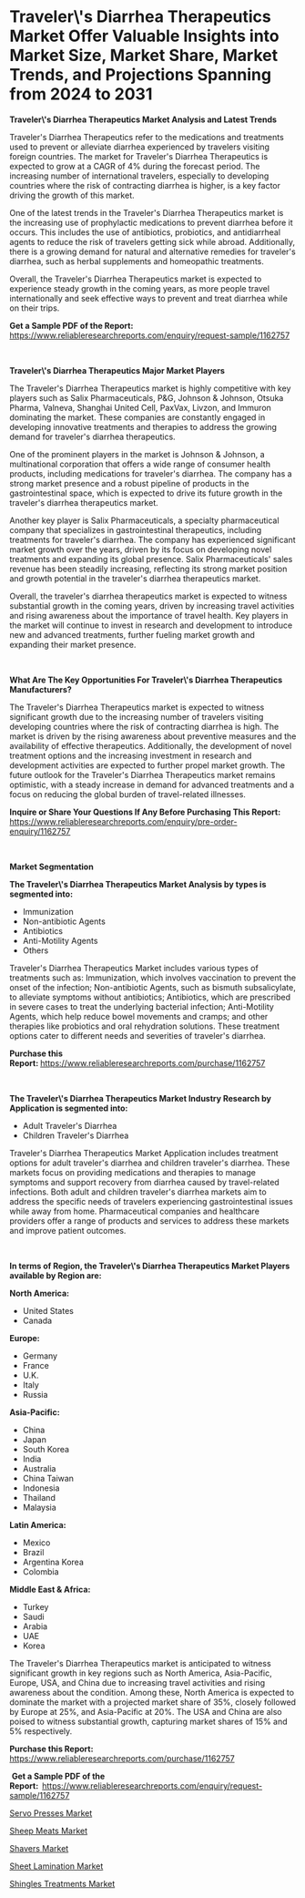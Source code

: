 <p><h1>Traveler\'s Diarrhea Therapeutics Market Offer Valuable Insights into Market Size, Market Share, Market Trends, and Projections Spanning from 2024 to 2031</h1></p><p><strong>Traveler\'s Diarrhea Therapeutics Market Analysis and Latest Trends</strong></p>
<p><p>Traveler's Diarrhea Therapeutics refer to the medications and treatments used to prevent or alleviate diarrhea experienced by travelers visiting foreign countries. The market for Traveler's Diarrhea Therapeutics is expected to grow at a CAGR of 4% during the forecast period. The increasing number of international travelers, especially to developing countries where the risk of contracting diarrhea is higher, is a key factor driving the growth of this market.</p><p>One of the latest trends in the Traveler's Diarrhea Therapeutics market is the increasing use of prophylactic medications to prevent diarrhea before it occurs. This includes the use of antibiotics, probiotics, and antidiarrheal agents to reduce the risk of travelers getting sick while abroad. Additionally, there is a growing demand for natural and alternative remedies for traveler's diarrhea, such as herbal supplements and homeopathic treatments.</p><p>Overall, the Traveler's Diarrhea Therapeutics market is expected to experience steady growth in the coming years, as more people travel internationally and seek effective ways to prevent and treat diarrhea while on their trips.</p></p>
<p><strong>Get a Sample PDF of the Report:&nbsp;</strong> <a href="https://www.reliableresearchreports.com/enquiry/request-sample/1162757">https://www.reliableresearchreports.com/enquiry/request-sample/1162757</a></p>
<p>&nbsp;</p>
<p><strong>Traveler\'s Diarrhea Therapeutics Major Market Players</strong></p>
<p><p>The Traveler's Diarrhea Therapeutics market is highly competitive with key players such as Salix Pharmaceuticals, P&G, Johnson & Johnson, Otsuka Pharma, Valneva, Shanghai United Cell, PaxVax, Livzon, and Immuron dominating the market. These companies are constantly engaged in developing innovative treatments and therapies to address the growing demand for traveler's diarrhea therapeutics.</p><p>One of the prominent players in the market is Johnson & Johnson, a multinational corporation that offers a wide range of consumer health products, including medications for traveler's diarrhea. The company has a strong market presence and a robust pipeline of products in the gastrointestinal space, which is expected to drive its future growth in the traveler's diarrhea therapeutics market.</p><p>Another key player is Salix Pharmaceuticals, a specialty pharmaceutical company that specializes in gastrointestinal therapeutics, including treatments for traveler's diarrhea. The company has experienced significant market growth over the years, driven by its focus on developing novel treatments and expanding its global presence. Salix Pharmaceuticals' sales revenue has been steadily increasing, reflecting its strong market position and growth potential in the traveler's diarrhea therapeutics market.</p><p>Overall, the traveler's diarrhea therapeutics market is expected to witness substantial growth in the coming years, driven by increasing travel activities and rising awareness about the importance of travel health. Key players in the market will continue to invest in research and development to introduce new and advanced treatments, further fueling market growth and expanding their market presence.</p></p>
<p>&nbsp;</p>
<p><strong>What Are The Key Opportunities For Traveler\'s Diarrhea Therapeutics Manufacturers?</strong></p>
<p><p>The Traveler's Diarrhea Therapeutics market is expected to witness significant growth due to the increasing number of travelers visiting developing countries where the risk of contracting diarrhea is high. The market is driven by the rising awareness about preventive measures and the availability of effective therapeutics. Additionally, the development of novel treatment options and the increasing investment in research and development activities are expected to further propel market growth. The future outlook for the Traveler's Diarrhea Therapeutics market remains optimistic, with a steady increase in demand for advanced treatments and a focus on reducing the global burden of travel-related illnesses.</p></p>
<p><strong>Inquire or Share Your Questions If Any Before Purchasing This Report:</strong> <a href="https://www.reliableresearchreports.com/enquiry/pre-order-enquiry/1162757">https://www.reliableresearchreports.com/enquiry/pre-order-enquiry/1162757</a></p>
<p>&nbsp;</p>
<p><strong>Market Segmentation</strong></p>
<p><strong>The Traveler\'s Diarrhea Therapeutics Market Analysis by types is segmented into:</strong></p>
<p><ul><li>Immunization</li><li>Non-antibiotic Agents</li><li>Antibiotics</li><li>Anti-Motility Agents</li><li>Others</li></ul></p>
<p><p>Traveler's Diarrhea Therapeutics Market includes various types of treatments such as: Immunization, which involves vaccination to prevent the onset of the infection; Non-antibiotic Agents, such as bismuth subsalicylate, to alleviate symptoms without antibiotics; Antibiotics, which are prescribed in severe cases to treat the underlying bacterial infection; Anti-Motility Agents, which help reduce bowel movements and cramps; and other therapies like probiotics and oral rehydration solutions. These treatment options cater to different needs and severities of traveler's diarrhea.</p></p>
<p><strong>Purchase this Report:&nbsp;</strong><a href="https://www.reliableresearchreports.com/purchase/1162757">https://www.reliableresearchreports.com/purchase/1162757</a></p>
<p>&nbsp;</p>
<p><strong>The Traveler\'s Diarrhea Therapeutics Market Industry Research by Application is segmented into:</strong></p>
<p><ul><li>Adult Traveler's Diarrhea</li><li>Children Traveler's Diarrhea</li></ul></p>
<p><p>Traveler's Diarrhea Therapeutics Market Application includes treatment options for adult traveler's diarrhea and children traveler's diarrhea. These markets focus on providing medications and therapies to manage symptoms and support recovery from diarrhea caused by travel-related infections. Both adult and children traveler's diarrhea markets aim to address the specific needs of travelers experiencing gastrointestinal issues while away from home. Pharmaceutical companies and healthcare providers offer a range of products and services to address these markets and improve patient outcomes.</p></p>
<p>&nbsp;</p>
<p><strong>In terms of Region, the Traveler\'s Diarrhea Therapeutics Market Players available by Region are:</strong></p>
<p>
    <p> <strong> North America: </strong>
        <ul>
            <li>United States</li>
            <li>Canada</li>
        </ul>
        </p> 
    <p> <strong> Europe: </strong>
        <ul>
            <li>Germany</li>
            <li>France</li>
            <li>U.K.</li>
            <li>Italy</li>
            <li>Russia</li>
        </ul>
        </p> 
    <p> <strong> Asia-Pacific: </strong>
        <ul>
            <li>China</li>
            <li>Japan</li>
            <li>South Korea</li>
            <li>India</li>
            <li>Australia</li>
            <li>China Taiwan</li>
            <li>Indonesia</li>
            <li>Thailand</li>
            <li>Malaysia</li>
        </ul>
        </p> 
    <p> <strong> Latin America: </strong>
        <ul>
            <li>Mexico</li>
            <li>Brazil</li>
            <li>Argentina Korea</li>
            <li>Colombia</li>
        </ul>
        </p> 
    <p> <strong> Middle East & Africa: </strong>
        <ul>
            <li>Turkey</li>
            <li>Saudi</li>
            <li>Arabia</li>
            <li>UAE</li>
            <li>Korea</li>
        </ul>
    </p>
    </p>
<p><p>The Traveler's Diarrhea Therapeutics market is anticipated to witness significant growth in key regions such as North America, Asia-Pacific, Europe, USA, and China due to increasing travel activities and rising awareness about the condition. Among these, North America is expected to dominate the market with a projected market share of 35%, closely followed by Europe at 25%, and Asia-Pacific at 20%. The USA and China are also poised to witness substantial growth, capturing market shares of 15% and 5% respectively.</p></p>
<p><strong>Purchase this Report: </strong><a href="https://www.reliableresearchreports.com/purchase/1162757">https://www.reliableresearchreports.com/purchase/1162757</a></p>
<p>&nbsp;<strong>Get a Sample PDF of the Report:&nbsp;&nbsp;</strong><a href="https://www.reliableresearchreports.com/enquiry/request-sample/1162757">https://www.reliableresearchreports.com/enquiry/request-sample/1162757</a></p>
<p><strong></strong></p>
<p><p><a href="https://medium.com/p/dbd8ca38f317/edit">Servo Presses Market</a></p><p><a href="https://medium.com/p/f3f288e36d89/edit">Sheep Meats Market</a></p><p><a href="https://medium.com/p/995162ef4608/edit">Shavers Market</a></p><p><a href="https://medium.com/p/122a10cdb7d0/edit">Sheet Lamination Market</a></p><p><a href="https://medium.com/p/fb99e5b10066/edit">Shingles Treatments Market</a></p></p>